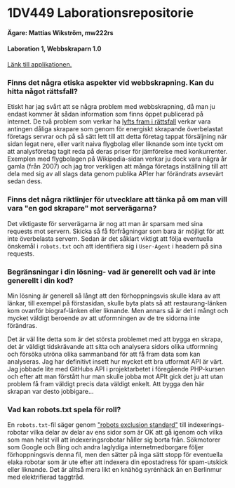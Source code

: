 # 1DV449 Laborationsrepositorie
#### Ägare: Mattias Wikström, mw222rs

#### Laboration 1, Webbskraparn 1.0
[Länk till applikationen.][3]

### Finns det några etiska aspekter vid webbskrapning. Kan du hitta något rättsfall?
Etiskt har jag svårt att se några problem med webbskrapning, då man ju endast kommer åt sådan information som finns öppet publicerad på internet. De två problem som verkar ha [lyfts fram i rättsfall][1] verkar vara antingen dåliga skrapare som genom för energiskt skrapande överbelastat företags servrar och på så sätt lett till att detta företag tappat försäljning när sidan legat nere, eller varit naiva flygbolag eller liknande som inte tyckt om att analysföretag tagit reda på deras priser för jämförelse med konkurrenter. Exemplen med flygbolagen på Wikipedia-sidan verkar ju dock vara några år gamla (från 2007) och jag tror verkligen att många företags inställning till att dela med sig av all slags data genom publika APIer har förändrats avsevärt sedan dess. 

### Finns det några riktlinjer för utvecklare att tänka på om man vill vara "en god skrapare" mot serverägarna?
Det viktigaste för serverägarna är nog att man är sparsam med sina requests mot servern. Skicka så få förfrågningar som bara är möjligt för att inte överbelasta servern. Sedan är det såklart viktigt att följa eventuella önskemål i `robots.txt` och att identifiera sig i `User-Agent` i headern på sina requests.

### Begränsningar i din lösning- vad är generellt och vad är inte generellt i din kod?
Min lösning är generell så långt att den förhoppningsvis skulle klara av att länkar, till exempel på förstasidan, skulle byta plats så att restaurang-länken kom ovanför biograf-länken eller liknande. Men annars så är det i mångt och mycket väldigt beroende av att utformningen av de tre sidorna inte förändras. 

Det är väl lite detta som är det största problemet med att bygga en skrapa, det är väldigt tidskrävande att sitta och analysera sidors olika utformning och försöka utröna olika sammanband för att få fram data som kan analyseras. Jag har definitivt insett hur mycket ett bra utformat API är värt. Jag jobbade lite med GitHubs API i projektarbetet i föregående PHP-kursen och efter att man förstått hur man skulle jobba mot APIt gick det ju att utan problem få fram väldigt precis data väldigt enkelt. Att bygga den här skrapan var desto jobbigare... 

### Vad kan robots.txt spela för roll?
En `robots.txt`-fil säger genom ["robots exclusion standard"][2] till indexerings-robotar vilka delar av delar av ens sidor som är OK att gå igenom och vilka som man helst vill att indexeringsrobotar håller sig borta från. Sökmotorer som Google och Bing och andra laglydiga internetmedborgare följer förhoppningsvis denna fil, men den sätter på inga sätt stopp för eventuella elaka robotar som är ute efter att indexera din epostadress för spam-utskick eller liknande. Det är alltså mera likt en knähög syrénhäck än en Berlinmur med elektrifierad taggtråd. 

[1]: https://en.wikipedia.org/wiki/Web_scraping#Legal_issues
[2]: https://en.wikipedia.org/wiki/Robots_exclusion_standard#About_the_standard
[3]: http://188.166.107.162/

